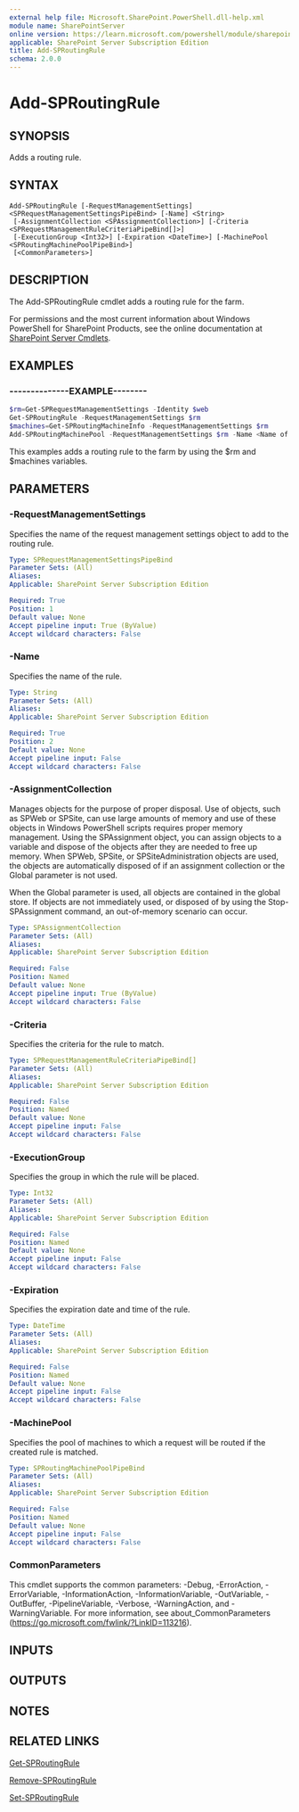 ```yaml
---
external help file: Microsoft.SharePoint.PowerShell.dll-help.xml
module name: SharePointServer
online version: https://learn.microsoft.com/powershell/module/sharepoint-server/add-sproutingrule
applicable: SharePoint Server Subscription Edition
title: Add-SPRoutingRule
schema: 2.0.0
---
```


# Add-SPRoutingRule

## SYNOPSIS

Adds a routing rule.



## SYNTAX

```
Add-SPRoutingRule [-RequestManagementSettings] <SPRequestManagementSettingsPipeBind> [-Name] <String>
 [-AssignmentCollection <SPAssignmentCollection>] [-Criteria <SPRequestManagementRuleCriteriaPipeBind[]>]
 [-ExecutionGroup <Int32>] [-Expiration <DateTime>] [-MachinePool <SPRoutingMachinePoolPipeBind>]
 [<CommonParameters>]
```

## DESCRIPTION
The Add-SPRoutingRule cmdlet adds a routing rule for the farm.

For permissions and the most current information about Windows PowerShell for SharePoint Products, see the online documentation at [SharePoint Server Cmdlets](https://learn.microsoft.com/powershell/sharepoint/sharepoint-server/sharepoint-server-cmdlets).

## EXAMPLES

### --------------EXAMPLE-------- 
```powershell
$rm=Get-SPRequestManagementSettings -Identity $web
Get-SPRoutingRule -RequestManagementSettings $rm
$machines=Get-SPRoutingMachineInfo -RequestManagementSettings $rm
Add-SPRoutingMachinePool -RequestManagementSettings $rm -Name <Name of Pool> -MachineTargets $machines
```

This examples adds a routing rule to the farm by using the $rm and $machines variables.

## PARAMETERS

### -RequestManagementSettings
Specifies the name of the request management settings object to add to the routing rule.

```yaml
Type: SPRequestManagementSettingsPipeBind
Parameter Sets: (All)
Aliases: 
Applicable: SharePoint Server Subscription Edition

Required: True
Position: 1
Default value: None
Accept pipeline input: True (ByValue)
Accept wildcard characters: False
```

### -Name
Specifies the name of the rule.

```yaml
Type: String
Parameter Sets: (All)
Aliases: 
Applicable: SharePoint Server Subscription Edition

Required: True
Position: 2
Default value: None
Accept pipeline input: False
Accept wildcard characters: False
```

### -AssignmentCollection
Manages objects for the purpose of proper disposal.
Use of objects, such as SPWeb or SPSite, can use large amounts of memory and use of these objects in Windows PowerShell scripts requires proper memory management.
Using the SPAssignment object, you can assign objects to a variable and dispose of the objects after they are needed to free up memory.
When SPWeb, SPSite, or SPSiteAdministration objects are used, the objects are automatically disposed of if an assignment collection or the Global parameter is not used.

When the Global parameter is used, all objects are contained in the global store.
If objects are not immediately used, or disposed of by using the Stop-SPAssignment command, an out-of-memory scenario can occur.

```yaml
Type: SPAssignmentCollection
Parameter Sets: (All)
Aliases: 
Applicable: SharePoint Server Subscription Edition

Required: False
Position: Named
Default value: None
Accept pipeline input: True (ByValue)
Accept wildcard characters: False
```

### -Criteria
Specifies the criteria for the rule to match.

```yaml
Type: SPRequestManagementRuleCriteriaPipeBind[]
Parameter Sets: (All)
Aliases: 
Applicable: SharePoint Server Subscription Edition

Required: False
Position: Named
Default value: None
Accept pipeline input: False
Accept wildcard characters: False
```

### -ExecutionGroup
Specifies the group in which the rule will be placed.

```yaml
Type: Int32
Parameter Sets: (All)
Aliases: 
Applicable: SharePoint Server Subscription Edition

Required: False
Position: Named
Default value: None
Accept pipeline input: False
Accept wildcard characters: False
```

### -Expiration
Specifies the expiration date and time of the rule.

```yaml
Type: DateTime
Parameter Sets: (All)
Aliases: 
Applicable: SharePoint Server Subscription Edition

Required: False
Position: Named
Default value: None
Accept pipeline input: False
Accept wildcard characters: False
```

### -MachinePool
Specifies the pool of machines to which a request will be routed if the created rule is matched.

```yaml
Type: SPRoutingMachinePoolPipeBind
Parameter Sets: (All)
Aliases: 
Applicable: SharePoint Server Subscription Edition

Required: False
Position: Named
Default value: None
Accept pipeline input: False
Accept wildcard characters: False
```

### CommonParameters
This cmdlet supports the common parameters: -Debug, -ErrorAction, -ErrorVariable, -InformationAction, -InformationVariable, -OutVariable, -OutBuffer, -PipelineVariable, -Verbose, -WarningAction, and -WarningVariable. For more information, see about_CommonParameters (https://go.microsoft.com/fwlink/?LinkID=113216).

## INPUTS

## OUTPUTS

## NOTES

## RELATED LINKS

[Get-SPRoutingRule](Get-SPRoutingRule.md)

[Remove-SPRoutingRule](Remove-SPRoutingRule.md)

[Set-SPRoutingRule](Set-SPRoutingRule.md)
